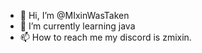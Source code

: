 - 👋 Hi, I’m @MIxinWasTaken
- 👀 I’m currently learning java
- 📫 How to reach me my discord is  zmixin.

<!---
MIxinWasTaken/MIxinWasTaken is a ✨ special ✨ repository because its `README.md` (this file) appears on your GitHub profile.
You can click the Preview link to take a look at your changes.
--->
